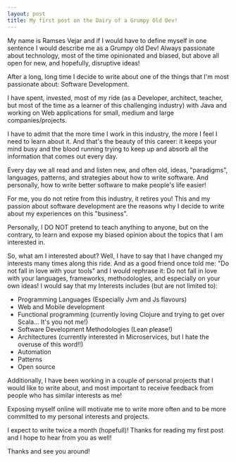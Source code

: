 ```yaml
---
layout: post
title: My first post on the Dairy of a Grumpy Old Dev!
---
```


My name is Ramses Vejar and if I would have to define myself in one sentence I would describe me as a Grumpy old Dev! Always passionate about technology, most of the time opinionated and biased, but above all open for new, and hopefully, disruptive ideas!

After a long, long time I decide to write about one of the things that I'm most passionate about: Software Development.

I have spent, invested, most of my ride (as a Developer, architect, teacher, but most of the time as a learner of this challenging industry) with Java and working on Web applications for small, medium and large companies/projects.

I have to admit that the more time I work in this industry, the more I feel I need to learn about it. And that's the beauty of this career: it keeps your mind busy and the blood running trying to keep up and absorb all the information that comes out every day.

Every day we all read and and listen new, and often old, ideas, "paradigms", languages, patterns, and strategies about how to write software. And personally, how to write better software to make people's life easier!

For me, you do not retire from this industry, it retires you! This and my passion about software development are the reasons why I decide to write about my experiences on this "business".

Personally, I DO NOT pretend to teach anything to anyone, but on the contrary, to learn and expose my biased opinion about the topics that I am interested in.

So, what am I interested about? Well, I have to say that I have changed my interests many times along this ride. And as a good friend once told me: "Do not fall in love with your tools" and I would rephrase it: Do not fall in love with your languages, frameworks, methodologies, and especially on your own ideas! I would say that my Interests includes (but are not limited to):

- Programming Languages (Especially Jvm and Js flavours)
- Web and Mobile development
- Functional programming (currently loving Clojure and trying to get over Scala... It's you not me!) 
- Software Development Methodologies (Lean please!)
- Architectures (currently interested in Microservices, but I hate the overuse of this word!!)
- Automation
- Patterns
- Open source

Additionally, I have been working in a couple of personal projects that I would like to write about, and most important to receive feedback from people who has similar interests as me!

Exposing myself online will motivate me to write more often and to be more committed to my personal interests and projects.


I expect to write twice a month (hopefull)! Thanks for reading my first post and I hope to hear from you as well!


Thanks and see you around!

